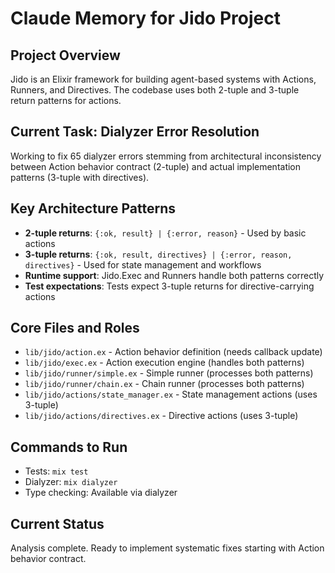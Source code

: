 # Claude Memory for Jido Project

## Project Overview
Jido is an Elixir framework for building agent-based systems with Actions, Runners, and Directives. The codebase uses both 2-tuple and 3-tuple return patterns for actions.

## Current Task: Dialyzer Error Resolution
Working to fix 65 dialyzer errors stemming from architectural inconsistency between Action behavior contract (2-tuple) and actual implementation patterns (3-tuple with directives).

## Key Architecture Patterns
- **2-tuple returns**: `{:ok, result} | {:error, reason}` - Used by basic actions
- **3-tuple returns**: `{:ok, result, directives} | {:error, reason, directives}` - Used for state management and workflows
- **Runtime support**: Jido.Exec and Runners handle both patterns correctly
- **Test expectations**: Tests expect 3-tuple returns for directive-carrying actions

## Core Files and Roles
- `lib/jido/action.ex` - Action behavior definition (needs callback update)
- `lib/jido/exec.ex` - Action execution engine (handles both patterns)
- `lib/jido/runner/simple.ex` - Simple runner (processes both patterns)
- `lib/jido/runner/chain.ex` - Chain runner (processes both patterns) 
- `lib/jido/actions/state_manager.ex` - State management actions (uses 3-tuple)
- `lib/jido/actions/directives.ex` - Directive actions (uses 3-tuple)

## Commands to Run
- Tests: `mix test`
- Dialyzer: `mix dialyzer`
- Type checking: Available via dialyzer

## Current Status
Analysis complete. Ready to implement systematic fixes starting with Action behavior contract.